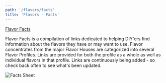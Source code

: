 ```yaml
---
path: '/flavors/facts'
title: 'Flavors - Facts'
---
```


[Flavor Facts](https://docs.google.com/spreadsheets/d/1vK6DAdGSZK9V1Wi85C8HWf3wTN75l0Qe8GDCibhVH8w/edit?gid=0#gid=0)

Flavor Facts is a compilation of links dedicated to helping DIY'ers find information about the flavors they have or may want to use. Flavor concentrates from the major Flavor Houses are categorized into several Flavor Profiles. Links are provided for both the profile as a whole as well as individual flavors in that profile. Links are continuously being added - so check back often to see what's been updated.

![Facts Sheet](../../images/facts-sheet.png)
